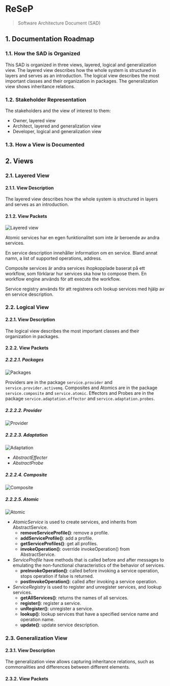 # ReSeP

> Software Architecture Document (SAD)



## 1. Documentation Roadmap

### 1.1. How the SAD is Organized

This SAD is organized in three views, layered, logical and generalization view.
The layered view describes how the whole system is structured in layers and
serves as an introduction. The logical view describes the most important classes
and their organization in packages. The generalization view shows inheritance relations.

### 1.2. Stakeholder Representation

The stakeholders and the view of interest to them:

* Owner, layered view
* Architect, layered and generalization view
* Developer, logical and generalization view

### 1.3. How a View is Documented



## 2. Views


### 2.1. Layered View

#### 2.1.1. View Description

The layered view describes how the whole system is structured in layers and
serves as an introduction.

#### 2.1.2. View Packets

![Layered view](layered.png)

Atomic services har en egen funktionalitet som inte är beroende av andra services.

En service description innehåller information om en service. Bland annat namn,
a list of supported operations, address.

Composite services är andra services ihopkopplade baserat på ett workflow, som
förklarar hur services ska how to compose them.
En workflow engine används för att execute the workflow.

Service registry används för att registrera och lookup services med hjälp av en
service description.


### 2.2. Logical View

#### 2.2.1. View Description

The logical view describes the most important classes and their organization in
packages.

#### 2.2.2. View Packets

##### 2.2.2.1. Packages

![Packages](packages.png)

Providers are in the package `service.provider` and `service.provider.activemq`.
Composites and Atomics are in the package `service.composite` and
`service.atomic`.
Effectors and Probes are in the package `service.adaptation.effector` and
`service.adaptation.probes`.

##### 2.2.2.2. Provider

![Provider](providers.png)

##### 2.2.2.3. Adaptation

![Adaptation](adaptation.png)

* *AbstractEffecter*
* *AbstractProbe*

##### 2.2.2.4. Composite

![Composite](compsite.png)

##### 2.2.2.5. Atomic

![Atomic](atomic.png)

* *AtomicService* is used to create services, and inherits from
  AbstractService.
  * **removeServiceProfile()**: remove a profile.
  * **addServiceProfile()**: add a profile.
  * **getServiceProfiles()**: get all profiles.
  * **invokeOperation()**: override invokeOperation() from AbstractService.
* *ServiceProfile* have methods that is called before and after messages to
  emulating the non-functional characteristics of the behavior of services.
  * **preInvokeOperation()**: called before invoking a service operation, stops
    operation if false is returned.
  * **postInvokeOperation()**: called after invoking a service operation.
* *ServiceRegistry* is used to register and unregister services, and lookup
  services.
  * **getAllServices()**: returns the names of all services.
  * **register()**: register a service.
  * **unRegister()**: unregister a service.
  * **lookup()**: lookup services that have a specified service name and
    operation name.
  * **update()**: update service description.


### 2.3. Generalization View

#### 2.3.1. View Description

The generalization view allows capturing inheritance relations, such as
commonalities and differences between different elements.

#### 2.3.2. View Packets
